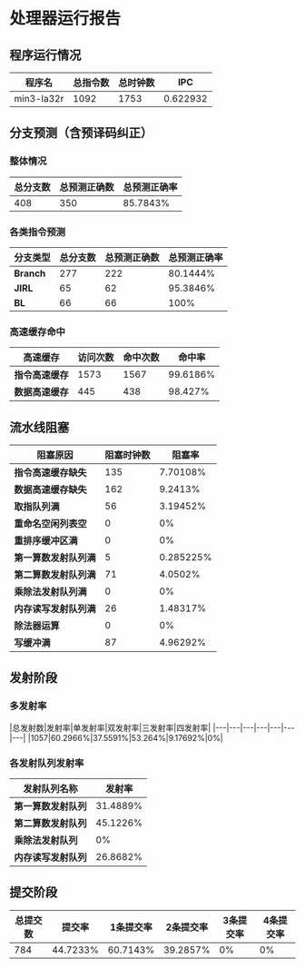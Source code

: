# 处理器运行报告
## 程序运行情况
|程序名|总指令数|总时钟数|IPC|
|---|---|---|---|
|min3-la32r|1092|1753|0.622932|

## 分支预测（含预译码纠正）
### 整体情况
|总分支数|总预测正确数|总预测正确率|
|---|---|---|
|408|350|85.7843%|

### 各类指令预测
|分支类型|总分支数|总预测正确数|总预测正确率|
|---|---|---|---|
|**Branch**| 277 | 222 | 80.1444%|
|**JIRL**| 65 | 62 | 95.3846%|
|**BL**| 66 | 66 | 100%|

### 高速缓存命中
|高速缓存|访问次数|命中次数|命中率|
|---|---|---|---|
|**指令高速缓存**| 1573 | 1567 | 99.6186%|
|**数据高速缓存**| 445 | 438 | 98.427%|
## 流水线阻塞
|阻塞原因|阻塞时钟数|阻塞率|
|---|---|---|
|**指令高速缓存缺失**| 135 | 7.70108%|
|**数据高速缓存缺失**| 162 | 9.2413%|
|**取指队列满**| 56 | 3.19452%|
|**重命名空闲列表空**|0 | 0%|
|**重排序缓冲区满**|0 | 0%|
|**第一算数发射队列满**|5 | 0.285225%|
|**第二算数发射队列满**|71 | 4.0502%|
|**乘除法发射队列满**|0 | 0%|
|**内存读写发射队列满**|26 | 1.48317%|
|**除法器运算**|0 | 0%|
|**写缓冲满**|87 | 4.96292%|

## 发射阶段
### 多发射率
|总发射数|发射率|单发射率|双发射率|三发射率|四发射率|
|---|---|---|---|---|---|---|
|1057|60.2966%|37.5591%|53.264%|9.17692%|0%|

### 各发射队列发射率
|发射队列名称|发射率|
|---|---|
|**第一算数发射队列**|31.4889%|
|**第二算数发射队列**|45.1226%|
|**乘除法发射队列**|0%|
|**内存读写发射队列**|26.8682%|

## 提交阶段
|总提交数|提交率|1条提交率|2条提交率|3条提交率|4条提交率|
|---|---|---|---|---|---|
|784|44.7233%|60.7143%|39.2857%|0%|0%|
